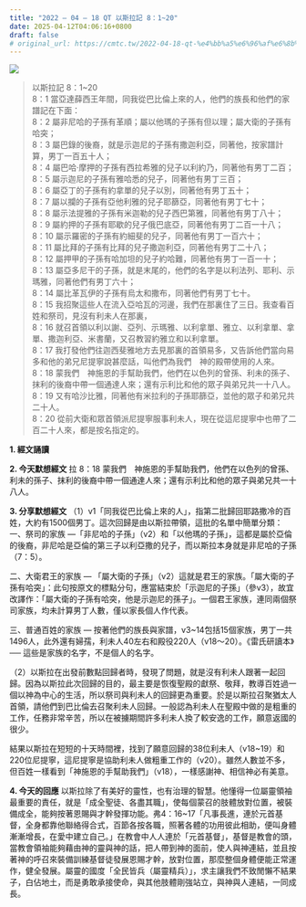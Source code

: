 ```yaml
---
title: "2022 – 04 – 18 QT 以斯拉記 8：1~20"
date: 2025-04-12T04:06:16+0800
draft: false
# original_url: https://cmtc.tw/2022-04-18-qt-%e4%bb%a5%e6%96%af%e6%8b%89%e8%a8%98-8%ef%bc%9a120
---
```


![](/images/qt.jpg)
> 以斯拉記 8：1\~20  
> 8：1 當亞達薛西王年間，同我從巴比倫上來的人，他們的族長和他們的家譜記在下面：  
> 8：2 屬非尼哈的子孫有革順；屬以他瑪的子孫有但以理；屬大衛的子孫有哈突；  
> 8：3 屬巴錄的後裔，就是示迦尼的子孫有撒迦利亞，同著他，按家譜計算，男丁一百五十人；  
> 8：4 屬巴哈‧摩押的子孫有西拉希雅的兒子以利約乃，同著他有男丁二百；  
> 8：5 屬示迦尼的子孫有雅哈悉的兒子，同著他有男丁三百；  
> 8：6 屬亞丁的子孫有約拿單的兒子以別，同著他有男丁五十；  
> 8：7 屬以攔的子孫有亞他利雅的兒子耶篩亞，同著他有男丁七十；  
> 8：8 屬示法提雅的子孫有米迦勒的兒子西巴第雅，同著他有男丁八十；  
> 8：9 屬約押的子孫有耶歇的兒子俄巴底亞，同著他有男丁二百一十八；  
> 8：10 屬示羅密的子孫有約細斐的兒子，同著他有男丁一百六十；  
> 8：11 屬比拜的子孫有比拜的兒子撒迦利亞，同著他有男丁二十八；  
> 8：12 屬押甲的子孫有哈加坦的兒子約哈難，同著他有男丁一百一十；  
> 8：13 屬亞多尼干的子孫，就是末尾的，他們的名字是以利法列、耶利、示瑪雅，同著他們有男丁六十；  
> 8：14 屬比革瓦伊的子孫有烏太和撒布，同著他們有男丁七十。  
> 8：15 我招聚這些人在流入亞哈瓦的河邊，我們在那裏住了三日。我查看百姓和祭司，見沒有利未人在那裏，  
> 8：16 就召首領以利以謝、亞列、示瑪雅、以利拿單、雅立、以利拿單、拿單、撒迦利亞、米書蘭，又召教習約雅立和以利拿單。  
> 8：17 我打發他們往迦西斐雅地方去見那裏的首領易多，又告訴他們當向易多和他的弟兄尼提寧說甚麼話，叫他們為我們　神的殿帶使用的人來。  
> 8：18 蒙我們　神施恩的手幫助我們，他們在以色列的曾孫、利未的孫子、抹利的後裔中帶一個通達人來；還有示利比和他的眾子與弟兄共一十八人。  
> 8：19 又有哈沙比雅，同著他有米拉利的子孫耶篩亞，並他的眾子和弟兄共二十人。  
> 8：20 從前大衛和眾首領派尼提寧服事利未人，現在從這尼提寧中也帶了二百二十人來，都是按名指定的。

**1. 經文誦讀**

**2.  今天默想經文**
拉 8：18 蒙我們　神施恩的手幫助我們，他們在以色列的曾孫、利未的孫子、抹利的後裔中帶一個通達人來；還有示利比和他的眾子與弟兄共一十八人。

**3. 分享默想經文**
（1）v1「同我從巴比倫上來的人」，指第二批歸回耶路撒冷的百姓，大約有1500個男丁。這次回歸是由以斯拉帶領，這批的名單中簡單分類：  
一、祭司的家族 —「非尼哈的子孫」（v2）和「以他瑪的子孫」，這都是屬於亞倫的後裔，非尼哈是亞倫的第三子以利亞撒的兒子，而以斯拉本身就是非尼哈的子孫（7：5）。

二、大衛君王的家族 — 「屬大衛的子孫」（v2）這就是君王的家族。「屬大衛的子孫有哈突」：此句按原文的標點分句，應當結束於「示迦尼的子孫」（參v3），故宜改譯作：「屬大衛的子孫有哈突，他是示迦尼的孫子」。一個君王家族，連同兩個祭司家族，均未計算男丁人數，僅以家長個人作代表。

三、普通百姓的家族 — 按著他們的族長與家譜，v3\~14包括15個家族，男丁一共1496人，此外還有婦孺，利未人40左右和殿役220人（v18～20）。《雷氏研讀本》── 這些是家族的名字，不是個人的名字。

（2）以斯拉在出發前數點回歸者時，發現了問題，就是沒有利未人跟著一起回歸。因為以斯拉此次回歸的目的，最主要是恢復聖殿的獻祭、敬拜，教導百姓過一個以神為中心的生活，所以祭司與利未人的回歸更為重要。於是以斯拉召聚猶太人首領，請他們到巴比倫去召聚利未人回歸。一般認為利未人在聖殿中做的是粗重的工作，任務非常辛苦，所以在被擄期間許多利未人換了較安逸的工作，願意返國的很少。

結果以斯拉在短短的十天時間裡，找到了願意回歸的38位利未人（v18\~19）和220位尼提寧，這尼提寧是協助利未人做粗重工作的（v20）。雖然人數並不多，但百姓一樣看到「神施恩的手幫助我們」（v18），一樣感謝神、相信神必有美意。

**4. 今天的回應**
以斯拉除了有美好的靈性，也有治理的智慧。他懂得一位屬靈領袖最重要的責任，就是「成全聖徒、各盡其職」，使每個蒙召的肢體放對位置，被裝備成全，能夠按著恩賜與才幹發揮功能。弗4：16\~17「凡事長進，連於元首基督，全身都靠他聯絡得合式，百節各按各職，照著各體的功用彼此相助，便叫身體漸漸增長，在愛中建立自己。」在教會中人人連於「元首基督」，基督是教會的頭，當教會領袖能夠藉由神的靈與神的話，把人帶到神的面前，使人與神連結，並且按著神的呼召來裝備訓練基督徒發展恩賜才幹，放對位置，那麼整個身體便能正常運作，健全發展。屬靈的國度「全民皆兵（屬靈精兵）」，求主讓我們不致閒懶不結果子，白佔地土，而是勇敢承接使命，與其他肢體剛強站立，與神與人連結，一同成長。
